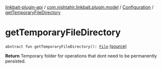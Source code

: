 [linkbait-plugin-api](../../index.md) / [com.nishtahir.linkbait.plugin.model](../index.md) / [Configuration](index.md) / [getTemporaryFileDirectory](.)

# getTemporaryFileDirectory

`abstract fun getTemporaryFileDirectory(): `[`File`](http://docs.oracle.com/javase/6/docs/api/java/io/File.html) [(source)](https://gitlab.com/nishtahir/linkbait/tree/master/linkbait-plugin-api/src/main/kotlin//com/nishtahir/linkbait/plugin/model/Configuration.kt#L24)

**Return**
Temporary folder for operations that dont need
to be permanently persisted.

